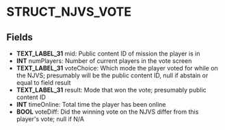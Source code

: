 # STRUCT_NJVS_VOTE

## Fields
* **TEXT_LABEL_31** mid: Public content ID of mission the player is in
* **INT** numPlayers: Number of current players in the vote screen
* **TEXT_LABEL_31** voteChoice: Which mode the player voted for while on the NJVS; presumably will be the public content ID, null if abstain or equal to field result
* **TEXT_LABEL_31** result: Mode that won the vote; presumably public content ID
* **INT** timeOnline: Total time the player has been online
* **BOOL** voteDiff: Did the winning vote on the NJVS differ from this player's vote; null if N/A